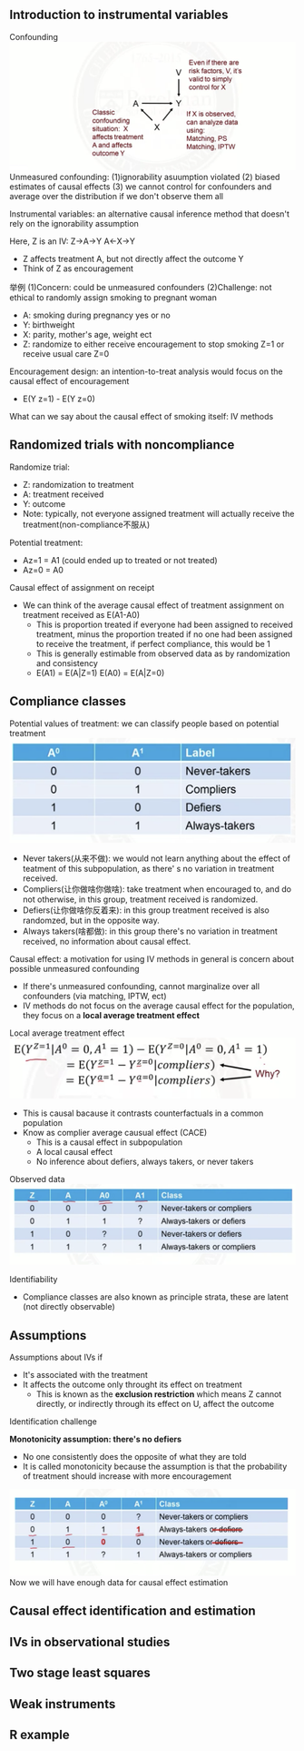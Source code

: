 ## Introduction to instrumental variables
Confounding
![image](/pictures/confounding_review.png)
Unmeasured confounding: (1)ignorability asuumption violated (2) biased estimates of causal effects (3) we cannot control for confounders and average over the distribution if we don't observe them all

Instrumental variables: an alternative causal inference method that doesn't rely on the ignorability assumption

Here, Z is an IV: Z->A->Y A<-X->Y
- Z affects treatment A, but not directly affect the outcome Y
- Think of Z as encouragement 

举例 (1)Concern: could be unmeasured confounders (2)Challenge: not ethical to randomly assign smoking to pregnant woman
- A: smoking during pregnancy yes or no 
- Y: birthweight
- X: parity, mother's age, weight ect
- Z: randomize to either receive encouragement to stop smoking Z=1 or receive usual care Z=0

Encouragement design: an intention-to-treat analysis would focus on the causal effect of encouragement
- E(Y z=1) - E(Y z=0)

What can we say about the causal effect of smoking itself: IV methods

## Randomized trials with noncompliance
Randomize trial:
- Z: randomization to treatment 
- A: treatment received
- Y: outcome
- Note: typically, not everyone assigned treatment will actually receive the treatment(non-compliance不服从)

Potential treatment:
- Az=1 = A1 (could ended up to treated or not treated)
- Az=0 = A0

Causal effect of assignment on receipt
- We can think of the average causal effect of treatment assignment on treatment received as E(A1-A0)
  - This is proportion treated if everyone had been assigned to received treatment, minus the proportion treated if no one had been assigned to receive the treatment, if perfect compliance, this would be 1
  - This is generally estimable from observed data as by randomization and consistency
  - E(A1) = E(A|Z=1)  E(A0) = E(A|Z=0)

## Compliance classes
Potential values of treatment: we can  classify people based on potential treatment
![image](/pictures/potential_treatment.png)
- Never takers(从来不做): we would not learn anything about the effect of teatment of this subpopulation, as there' s no variation in treatment received.
- Compliers(让你做啥你做啥): take treatment when encouraged to, and do not otherwise, in this group, treatment received is randomized.
- Defiers(让你做啥你反着来): in this group treatment received is also randomzed, but in the opposite way.
- Always takers(啥都做): in this group there's no variation in treatment received, no information about causal effect.

Causal effect: a motivation for using IV methods in general is concern about possible unmeasured confounding
- If there's unmeasured confounding, cannot marginalize over all confounders (via matching, IPTW, ect)
- IV methods do not focus on the average causal effect for the population, they focus on a **local average treatment effect**

Local average treatment effect
![image](/pictures/local_average_treatment_effect.png)
- This is causal bacause it contrasts counterfactuals in a common population
- Know as complier average causual effect (CACE)
  - This is a causal effect in subpopulation
  - A local causal effect
  - No inference about defiers, always takers, or never takers

Observed data
![image](/pictures/observed_treatment_effect.png)

Identifiability
- Compliance classes are also known as principle strata, these are latent (not directly observable)

## Assumptions
Assumptions about IVs if
- It's associated with the treatment
- It affects the outcome only throught its effect on treatment
  - This is known as the **exclusion restriction** which means Z cannot directly, or indirectly through its effect on U, affect the outcome

Identification challenge

**Monotonicity assumption: there's no defiers**
- No one consistently does the opposite of what they are told
- It is called monotonicity because the assumption is that the probability of treatment should increase with more encouragement

![image](/pictures/monotonicity.png)
Now we will have enough data for causal effect estimation

## Causal effect identification and estimation

## IVs in observational studies

## Two stage least squares

## Weak instruments

## R example
